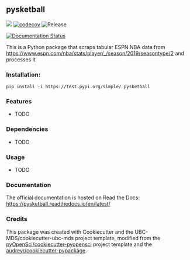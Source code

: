 ## pysketball 

![](https://github.com/AndresPitta/pysketball/workflows/build/badge.svg) [![codecov](https://codecov.io/gh/AndresPitta/pysketball/branch/master/graph/badge.svg)](https://codecov.io/gh/AndresPitta/pysketball) ![Release](https://github.com/AndresPitta/pysketball/workflows/Release/badge.svg)

[![Documentation Status](https://readthedocs.org/projects/pysketball/badge/?version=latest)](https://pysketball.readthedocs.io/en/latest/?badge=latest)

This is a Python package that scraps tabular ESPN NBA data from https://www.espn.com/nba/stats/player/_/season/2019/seasontype/2 and processes it 

### Installation:

```
pip install -i https://test.pypi.org/simple/ pysketball
```

### Features
- TODO

### Dependencies

- TODO

### Usage

- TODO

### Documentation
The official documentation is hosted on Read the Docs: <https://pysketball.readthedocs.io/en/latest/>

### Credits
This package was created with Cookiecutter and the UBC-MDS/cookiecutter-ubc-mds project template, modified from the [pyOpenSci/cookiecutter-pyopensci](https://github.com/pyOpenSci/cookiecutter-pyopensci) project template and the [audreyr/cookiecutter-pypackage](https://github.com/audreyr/cookiecutter-pypackage).
